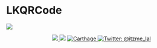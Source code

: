 # LKQRCode
![](Assets/header.jpg)

<p align="center">
    <a href="https://travis-ci.org/lalkrishna/LKQRCode">
      <img src="https://img.shields.io/travis/lalkrishna/LKQRCode.svg">
    </a>
    <img src="https://img.shields.io/badge/Swift-4.0-orange.svg" />
    <a href="https://github.com/Carthage/Carthage">
        <img src="https://img.shields.io/badge/carthage-compatible-brightgreen.svg?style=flat" alt="Carthage" />
    </a>
    <a href="https://twitter.com/itzme_lal">
        <img src="https://img.shields.io/badge/contact-@itzme_lal-blue.svg?style=flat" alt="Twitter: @itzme_lal" />
    </a>
</p>
